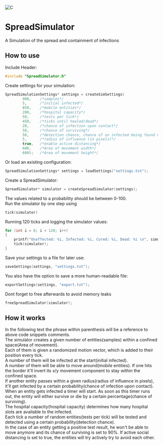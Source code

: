 ![C](https://img.shields.io/badge/-Language-blue?style=for-the-badge&logo=c)
# SpreadSimulator
A Simulation of the spread and containment of infections
## How to use
Include Header:
```c
#include "SpreadSimulator.h"
```
Create settings for your simulation:
```c
SpreadSimulationSettings* settings = createSimSettings(
        900,    /*samples*/
        5,      /*initial infected*/
        850,    /*mobile entities*/
        200,    /*hospital capacity*/
        50,     /*tests per tick*/
        450,    /*ticks until healed/dead*/
        20,     /*chance of infection upon contact*/
        50,     /*chance of surviving*/
        50,     /*detection chance, chance of an infected being found upon testing*/
        5,      /*radius of influence (in pixels)*/
        true,   /*enable active distancing*/
        600,    /*Area of movement width*/
        600);   /*Area of movement height*/
```
Or load an existing configuration:
```c
SpreadSimulationSettings* settings = loadSettings("settings.txt");
```

Create a SpreadSimulator:
```c
SpreadSimulator* simulator = createSpreadSimulator(settings);
```  
The values related to a probability should be between 0-100.  
Run the simulator by one step using
```c
tick(simulator)
```
Running 120 ticks and logging the simulator values:
```c
for (int i = 0; i < 120; i++)
{
    printf("Unaffected: %i, Infected: %i, Cured: %i, Dead: %i \n", simulator->unaffected, simulator->infected, simulator->cured, simulator->dead);
    tick(simulator);
}
```
Save your settings to a file for later use:
```c
saveSettings(settings, "settings.txt");
```
You also have the option to save a more human-readable file:
```c
exportSettings(settings, "export.txt");
```
Dont forget to free afterwards to avoid memory leaks
```c
freeSpreadSimulator(simulator);
```
## How it works
In the following text the phrase within parenthesis will be a reference to above code snippets comments.  
The simulator creates a given number of entities(samples) within a confined space(Area of movement).  
Each of them is given a randomized motion vector, which is added to their position every tick.   
A number of them will be infected at the start(initial infected).  
A number of them will be able to move around(mobile entities).
If one hits the border it'll invert its x/y movement component to stay within the confined space.  
If another entity passes within a given radius(radius of influence in pixels), it'll get infected by a certain probability(chance of infection upon contact).  
When an entity gets infected a timer will start. As soon as this timer runs out, the entity will either survive or die by a certain percentage(chance of surviving).  
The hospital capacity(hospital capacity) determines how many hospital slots are available to the infected.  
Each tick a number of random entities(tests per tick) will be tested and detected using a certain probability(detection chance).  
In the case of an entity getting a positive test result, he won't be able to move anymore and its chance of surviving is set to 90%.
If active social distancing is set to true, the entities will try actively try to avoid each other.
